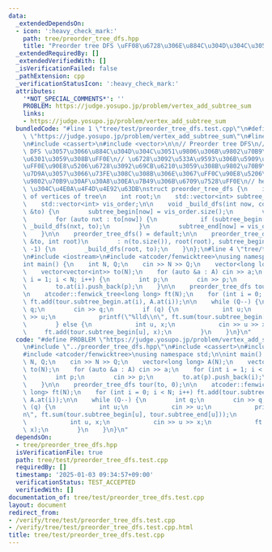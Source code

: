 ```yaml
---
data:
  _extendedDependsOn:
  - icon: ':heavy_check_mark:'
    path: tree/preorder_tree_dfs.hpp
    title: "Preorder tree DFS \uFF08\u6728\u306E\u884C\u304D\u304C\u3051\u9806 DFS\uFF09"
  _extendedRequiredBy: []
  _extendedVerifiedWith: []
  _isVerificationFailed: false
  _pathExtension: cpp
  _verificationStatusIcon: ':heavy_check_mark:'
  attributes:
    '*NOT_SPECIAL_COMMENTS*': ''
    PROBLEM: https://judge.yosupo.jp/problem/vertex_add_subtree_sum
    links:
    - https://judge.yosupo.jp/problem/vertex_add_subtree_sum
  bundledCode: "#line 1 \"tree/test/preorder_tree_dfs.test.cpp\"\n#define PROBLEM\
    \ \"https://judge.yosupo.jp/problem/vertex_add_subtree_sum\"\n#line 2 \"tree/preorder_tree_dfs.hpp\"\
    \n#include <cassert>\n#include <vector>\n\n// Preorder tree DFS\n// \u6728\u3092\
    \ DFS \u3057\u3066\u884C\u304D\u304C\u3051\u9806\u306B\u9802\u70B9\u3092\u4FDD\
    \u6301\u3059\u308B\uFF0E\n// \u6728\u3092\u533A\u9593\u306B\u5909\u63DB\u3059\u308B\
    \uFF0E\u90E8\u5206\u6728\u3092\u69CB\u6210\u3059\u308B\u9802\u70B9\u306F\u9023\
    \u7D9A\u3057\u3066\u73FE\u308C\u308B\u306E\u3067\uFF0C\u90E8\u5206\u6728\u306E\
    \u9802\u70B9\u30AF\u30A8\u30EA\u7B49\u306B\u6709\u7528\uFF0E\n// heavy_light_decomposition\
    \ \u304C\u4E0A\u4F4D\u4E92\u63DB\nstruct preorder_tree_dfs {\n    int n; // #\
    \ of vertices of tree\n    int root;\n    std::vector<int> subtree_begin, subtree_end;\n\
    \    std::vector<int> vis_order;\n\n    void _build_dfs(int now, const std::vector<std::vector<int>>\
    \ &to) {\n        subtree_begin[now] = vis_order.size();\n        vis_order.push_back(now);\n\
    \        for (auto nxt : to[now]) {\n            if (subtree_begin[nxt] == -1)\
    \ _build_dfs(nxt, to);\n        }\n        subtree_end[now] = vis_order.size();\n\
    \    }\n\n    preorder_tree_dfs() = default;\n\n    preorder_tree_dfs(const std::vector<std::vector<int>>\
    \ &to, int root)\n        : n(to.size()), root(root), subtree_begin(n, -1), subtree_end(n,\
    \ -1) {\n        _build_dfs(root, to);\n    }\n};\n#line 4 \"tree/test/preorder_tree_dfs.test.cpp\"\
    \n#include <iostream>\n#include <atcoder/fenwicktree>\nusing namespace std;\n\n\
    int main() {\n    int N, Q;\n    cin >> N >> Q;\n    vector<long long> A(N);\n\
    \    vector<vector<int>> to(N);\n    for (auto &a : A) cin >> a;\n    for (int\
    \ i = 1; i < N; i++) {\n        int p;\n        cin >> p;\n        to.at(p).push_back(i);\n\
    \        to.at(i).push_back(p);\n    }\n\n    preorder_tree_dfs tour(to, 0);\n\
    \n    atcoder::fenwick_tree<long long> ft(N);\n    for (int i = 0; i < N; i++)\
    \ ft.add(tour.subtree_begin.at(i), A.at(i));\n\n    while (Q--) {\n        int\
    \ q;\n        cin >> q;\n        if (q) {\n            int u;\n            cin\
    \ >> u;\n            printf(\"%lld\\n\", ft.sum(tour.subtree_begin[u], tour.subtree_end[u]));\n\
    \        } else {\n            int u, x;\n            cin >> u >> x;\n       \
    \     ft.add(tour.subtree_begin[u], x);\n        }\n    }\n}\n"
  code: "#define PROBLEM \"https://judge.yosupo.jp/problem/vertex_add_subtree_sum\"\
    \n#include \"../preorder_tree_dfs.hpp\"\n#include <cassert>\n#include <iostream>\n\
    #include <atcoder/fenwicktree>\nusing namespace std;\n\nint main() {\n    int\
    \ N, Q;\n    cin >> N >> Q;\n    vector<long long> A(N);\n    vector<vector<int>>\
    \ to(N);\n    for (auto &a : A) cin >> a;\n    for (int i = 1; i < N; i++) {\n\
    \        int p;\n        cin >> p;\n        to.at(p).push_back(i);\n        to.at(i).push_back(p);\n\
    \    }\n\n    preorder_tree_dfs tour(to, 0);\n\n    atcoder::fenwick_tree<long\
    \ long> ft(N);\n    for (int i = 0; i < N; i++) ft.add(tour.subtree_begin.at(i),\
    \ A.at(i));\n\n    while (Q--) {\n        int q;\n        cin >> q;\n        if\
    \ (q) {\n            int u;\n            cin >> u;\n            printf(\"%lld\\\
    n\", ft.sum(tour.subtree_begin[u], tour.subtree_end[u]));\n        } else {\n\
    \            int u, x;\n            cin >> u >> x;\n            ft.add(tour.subtree_begin[u],\
    \ x);\n        }\n    }\n}\n"
  dependsOn:
  - tree/preorder_tree_dfs.hpp
  isVerificationFile: true
  path: tree/test/preorder_tree_dfs.test.cpp
  requiredBy: []
  timestamp: '2025-01-03 09:34:57+09:00'
  verificationStatus: TEST_ACCEPTED
  verifiedWith: []
documentation_of: tree/test/preorder_tree_dfs.test.cpp
layout: document
redirect_from:
- /verify/tree/test/preorder_tree_dfs.test.cpp
- /verify/tree/test/preorder_tree_dfs.test.cpp.html
title: tree/test/preorder_tree_dfs.test.cpp
---
```

